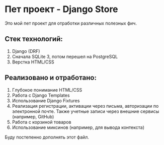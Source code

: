 # Пет проект - Django Store

Это мой пет проект для отработки различных полезных фич.

## Стек технологий:
1. Django (DRF)
2. Сначала SQLite 3, потом перешел на PostgreSQL
3. Верстка HTML/CSS

## Реализовано и отработано:
1. Глубокое понимание HTML/CSS
2. Работа с Django Templates
3. Использование Django Fixtures
4. Реализация регистрации, активации через письма, авторизации по электронной почте. 
Также учетные записи через внешние сервисы (например, GitHub)
5. Работа с корзиной товаров
6. Использование миксинов (например, для вывода контекста)

Буду постепенно дополнять этот файл.